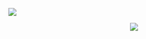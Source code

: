 ![](assets/Bottom_up.sg)

<!--   my-icons -->
<p align="center">
    <a href="#"><img src="https://img.shields.io/badge/status-updating-brightgreen.svg"></a>
</p>


